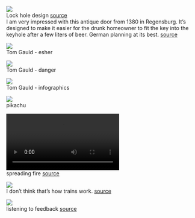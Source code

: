 ![](https://github.com/amra/notes/blob/master/memes/lock-hole-design.jpg)
<br/>Lock hole design [source](https://twitter.com/simongerman600/status/1041772535833083911)
<br/>I am very impressed with this antique door from 1380 in Regensburg. It’s designed to make it easier for the drunk homeowner to fit the key into the keyhole after a few liters of beer. German planning at its best. [source](https://www.reddit.com/r/mildlyinteresting/comments/9gdua9/this_antique_door_from_1380_in_regensburg_germany/?st=JM5X7PBW&sh=272d1c0f)

![](https://github.com/amra/notes/blob/master/memes/tom-gauld-esher.jpeg)
<br/>Tom Gauld - esher

![](https://github.com/amra/notes/blob/master/memes/tom-gauld-danger.jpg)
<br/>Tom Gauld - danger

![](https://github.com/amra/notes/blob/master/memes/tom-gauld-infographics.jpg)
<br/>Tom Gauld - infographics

![](https://github.com/amra/notes/blob/master/memes/pikachu.gif)
<br/>pikachu

![](https://github.com/amra/notes/blob/master/memes/spreading-fire.mp4)
<br/>spreading fire [source](https://twitter.com/Nick_Craver/status/1051221337413431298)

![](https://github.com/amra/notes/blob/master/memes/i-do-not-think-this-is-how-trains-works.jpg)
<br/>I don’t think that’s how trains work. [source](https://twitter.com/_youhadonejob1/status/1071974283713396736/photo/1)

![](https://github.com/amra/notes/blob/master/memes/listening-to-feedback.jpg)
<br/>listening to feedback [source](https://twitter.com/iamdevloper/status/1072071212325617664/photo/1)
